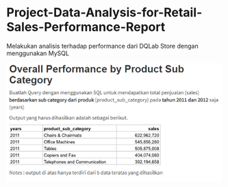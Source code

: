# Project-Data-Analysis-for-Retail-Sales-Performance-Report
Melakukan analisis terhadap performance dari DQLab Store dengan menggunakan MySQL

![alt text](https://raw.githubusercontent.com/ockysaputraa/Project-Data-Analysis-for-Retail-Sales-Performance-Report/main/overal.PNG)
